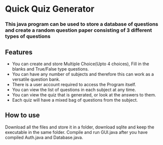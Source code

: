 # Quick Quiz Generator
### This java program can be used to store a database of questions and create a random question paper consisting of 3 different types of questions

## Features
<ul>
<li> You can create and store Multiple Choice(Upto 4 choices), Fill in the blanks and True/False type questions.
<li> You can have any number of subjects and therefore this can work as a versatile question bank.
<li> There is a user account required to access the Program itself.
<li> You can view the list of questions in each subject at any time.
<li> You can view the quiz that is generated, or look at the answers to them.
<li> Each quiz will have a mixed bag of questions from the subject.
</uL>

## How to use
Download all the files and store it in a folder, download sqlite and keep the executable in the same folder. Compile and run GUI.java after you have compiled Auth.java and Database.java.
